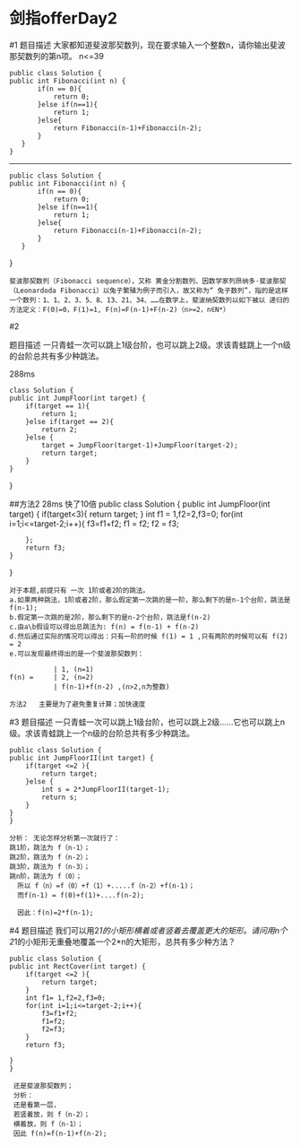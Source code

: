 ﻿# 剑指offerDay2
#1
题目描述
大家都知道斐波那契数列，现在要求输入一个整数n，请你输出斐波那契数列的第n项。
n<=39

    public class Solution {
    public int Fibonacci(int n) {
           if(n == 0){
               return 0;
           }else if(n==1){
               return 1;
           }else{
               return Fibonacci(n-1)+Fibonacci(n-2);
           }
       }
    } 


----------


    public class Solution {
    public int Fibonacci(int n) {
           if(n == 0){
               return 0;
           }else if(n==1){
               return 1;
           }else{
               return Fibonacci(n-1)+Fibonacci(n-2);
           }
       }

}


```
斐波那契数列（Fibonacci sequence），又称 黄金分割数列、因数学家列昂纳多·斐波那契（Leonardoda Fibonacci）以兔子繁殖为例子而引入，故又称为“ 兔子数列”，指的是这样一个数列：1、1、2、3、5、8、13、21、34、……在数学上，斐波纳契数列以如下被以 递归的方法定义：F(0)=0，F(1)=1, F(n)=F(n-1)+F(n-2)（n>=2，n∈N*）
```

#2

题目描述
一只青蛙一次可以跳上1级台阶，也可以跳上2级。求该青蛙跳上一个n级的台阶总共有多少种跳法。

288ms
    
    class Solution {
    public int JumpFloor(int target) {
        if(target == 1){
            return 1;
        }else if(target == 2){
            return 2;
        }else {
            target = JumpFloor(target-1)+JumpFloor(target-2);
            return target;
        }
    }
}

##方法2    28ms  快了10倍
    public class Solution {
    public int JumpFloor(int target) {
          if(target<3){
              return target;
          }
        int f1 = 1,f2=2,f3=0;
        for(int i=1;i<=target-2;i++){
            f3=f1+f2;
            f1 = f2;
            f2 = f3;
            
        };
        return f3;
    }
}



```
对于本题,前提只有 一次 1阶或者2阶的跳法。
a.如果两种跳法，1阶或者2阶，那么假定第一次跳的是一阶，那么剩下的是n-1个台阶，跳法是f(n-1);
b.假定第一次跳的是2阶，那么剩下的是n-2个台阶，跳法是f(n-2)
c.由a\b假设可以得出总跳法为: f(n) = f(n-1) + f(n-2) 
d.然后通过实际的情况可以得出：只有一阶的时候 f(1) = 1 ,只有两阶的时候可以有 f(2) = 2
e.可以发现最终得出的是一个斐波那契数列：
        
           | 1, (n=1)
f(n) =     | 2, (n=2)
           | f(n-1)+f(n-2) ,(n>2,n为整数)

方法2   主要是为了避免重复计算；加快速度

```

#3
题目描述
一只青蛙一次可以跳上1级台阶，也可以跳上2级……它也可以跳上n级。求该青蛙跳上一个n级的台阶总共有多少种跳法。

    public class Solution {
    public int JumpFloorII(int target) {
        if(target <=2 ){
            return target;
        }else {
            int s = 2*JumpFloorII(target-1);
            return s;
        }
    }
    }
    
```
分析： 无论怎样分析第一次就行了：
跳1阶，跳法为 f（n-1）；
跳2阶，跳法为 f（n-2）；
跳3阶，跳法为 f（n-3）；
跳n阶，跳法为 f（0）；
  所以 f（n）=f（0）+f（1）+.....f（n-2）+f(n-1)；
  而f(n-1) = f(0)+f(1)+....f(n-2);
  
  因此：f(n)=2*f(n-1);

```

#4
题目描述
我们可以用2*1的小矩形横着或者竖着去覆盖更大的矩形。请问用n个2*1的小矩形无重叠地覆盖一个2*n的大矩形，总共有多少种方法？

    public class Solution {
    public int RectCover(int target) {
        if(target <=2 ){
            return target;
        }
        int f1= 1,f2=2,f3=0;
        for(int i=1;i<=target-2;i++){
            f3=f1+f2;
            f1=f2;
            f2=f3;
        }
        return f3;
        
    }
    }
    
```
 还是斐波那契数列；
 分析：
 还是看第一层，
 若竖着放，则 f（n-2）；
 横着放，则 f（n-1）；
 因此 f(n)=f(n-1)+f(n-2);
 
```